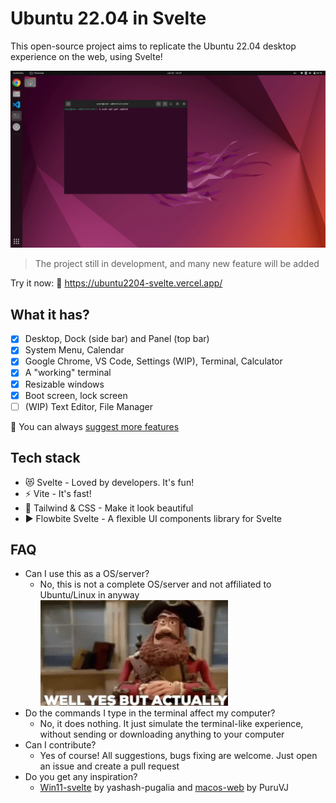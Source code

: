 # Ubuntu 22.04 in Svelte

This open-source project aims to replicate the Ubuntu 22.04 desktop experience on the web, using Svelte!

<img src="./public/md/Screenshot-demo.png"/>

> The project still in development, and many new feature will be added

Try it now: 🔗 https://ubuntu2204-svelte.vercel.app/

## What it has?

-   [x] Desktop, Dock (side bar) and Panel (top bar)
-   [x] System Menu, Calendar
-   [x] Google Chrome, VS Code, Settings (WIP), Terminal, Calculator
-   [x] A "working" terminal
-   [x] Resizable windows
-   [x] Boot screen, lock screen
-   [ ] (WIP) Text Editor, File Manager

📝 You can always [suggest more features](https://github.com/manhhungpc/ubuntu2204-svelte/issues)

## Tech stack

-   😻 Svelte - Loved by developers. It's fun!
-   ⚡ Vite - It's fast!
-   🌊 Tailwind & CSS - Make it look beautiful
-   ▶️ Flowbite Svelte - A flexible UI components library for Svelte

## FAQ

-   Can I use this as a OS/server?
    -   No, this is not a complete OS/server and not affiliated to Ubuntu/Linux in anyway
        <div>
        <img src="./public/md/well-yes-but-actually-no.gif" width="300"/>
        </div>
-   Do the commands I type in the terminal affect my computer?
    -   No, it does nothing. It just simulate the terminal-like experience, without sending or downloading anything to your computer
-   Can I contribute?
    -   Yes of course! All suggestions, bugs fixing are welcome. Just open an issue and create a pull request
-   Do you get any inspiration?
    -   [Win11-svelte](https://github.com/yashash-pugalia/win11-svelte/tree/main) by yashash-pugalia and [macos-web](https://github.com/PuruVJ/macos-web) by PuruVJ
